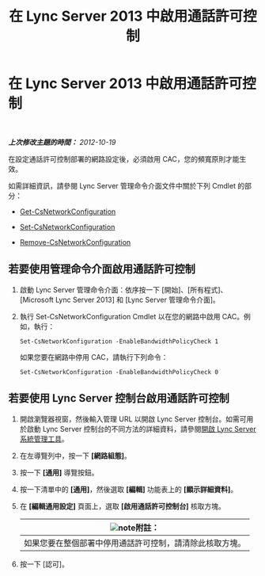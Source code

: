 ﻿---
title: 在 Lync Server 2013 中啟用通話許可控制
TOCTitle: 在 Lync Server 2013 中啟用通話許可控制
ms:assetid: 80201105-18f7-4c02-9c71-8df5a952f6c7
ms:mtpsurl: https://technet.microsoft.com/zh-tw/library/Gg398642(v=OCS.15)
ms:contentKeyID: 49291469
ms.date: 08/10/2015
mtps_version: v=OCS.15
ms.translationtype: HT
---

# 在 Lync Server 2013 中啟用通話許可控制

 

_**上次修改主題的時間：** 2012-10-19_

在設定通話許可控制部署的網路設定後，必須啟用 CAC，您的頻寬原則才能生效。

如需詳細資訊，請參閱 Lync Server 管理命令介面文件中關於下列 Cmdlet 的部分：

  - [Get-CsNetworkConfiguration](https://docs.microsoft.com/en-us/powershell/module/skype/Get-CsNetworkConfiguration)

  - [Set-CsNetworkConfiguration](https://docs.microsoft.com/en-us/powershell/module/skype/Set-CsNetworkConfiguration)

  - [Remove-CsNetworkConfiguration](https://docs.microsoft.com/en-us/powershell/module/skype/Remove-CsNetworkConfiguration)

## 若要使用管理命令介面啟用通話許可控制

1.  啟動 Lync Server 管理命令介面：依序按一下 \[開始\]、\[所有程式\]、\[Microsoft Lync Server 2013\] 和 \[Lync Server 管理命令介面\]。

2.  執行 Set-CsNetworkConfiguration Cmdlet 以在您的網路中啟用 CAC。例如，執行：
    
        Set-CsNetworkConfiguration -EnableBandwidthPolicyCheck 1
    
    如果您要在網路中停用 CAC，請執行下列命令：
    
        Set-CsNetworkConfiguration -EnableBandwidthPolicyCheck 0

## 若要使用 Lync Server 控制台啟用通話許可控制

1.  開啟瀏覽器視窗，然後輸入管理 URL 以開啟 Lync Server 控制台。如需可用於啟動 Lync Server 控制台的不同方法的詳細資料，請參閱[開啟 Lync Server 系統管理工具](lync-server-2013-open-lync-server-administrative-tools.md)。

2.  在左導覽列中，按一下 **\[網路組態\]**。

3.  按一下 **\[通用\]** 導覽按鈕。

4.  按一下清單中的 **\[通用\]**，然後選取 **\[編輯\]** 功能表上的 **\[顯示詳細資料\]**。

5.  在 **\[編輯通用設定\]** 頁面上，選取 **\[啟用通話許可控制台\]** 核取方塊。
    
    <table>
    <thead>
    <tr class="header">
    <th><img src="images/Gg398811.note(OCS.15).gif" title="note" alt="note" />附註：</th>
    </tr>
    </thead>
    <tbody>
    <tr class="odd">
    <td>如果您要在整個部署中停用通話許可控制，請清除此核取方塊。</td>
    </tr>
    </tbody>
    </table>


6.  按一下 \[認可\]。

